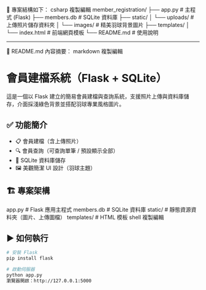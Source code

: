 📁 專案結構如下：
csharp
複製編輯
member_registration/
├── app.py                  # 主程式 (Flask)
├── members.db              # SQLite 資料庫
├── static/
│   └── uploads/            # 上傳照片儲存資料夾
│   └── images/             # 精美羽球背景圖片
├── templates/
│   └── index.html          # 前端網頁模板
└── README.md               # 使用說明
________________________________________
📖 README.md 內容摘要：
markdown
複製編輯
# 會員建檔系統（Flask + SQLite）

這是一個以 Flask 建立的簡易會員建檔與查詢系統，支援照片上傳與資料庫儲存，介面採淺綠色背景並搭配羽球專業風格圖片。

## ✅ 功能簡介
- 📋 會員建檔（含上傳照片）
- 🔍 會員查詢（可查詢單筆 / 預設顯示全部）
- 💾 SQLite 資料庫儲存
- 🖼 美觀簡潔 UI 設計（羽球主題）

## 🏗 專案架構
app.py # Flask 應用主程式
members.db # SQLite 資料庫
static/ # 靜態資源資料夾（圖片、上傳圖檔）
templates/ # HTML 模板
shell
複製編輯

## ▶ 如何執行
```bash
# 安裝 Flask
pip install flask

# 啟動伺服器
python app.py
瀏覽器開啟：http://127.0.0.1:5000

